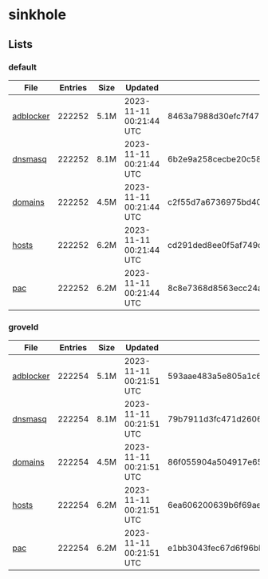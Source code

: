 # sinkhole

## Lists

### default

|File|Entries|Size|Updated|Hash|
|-|-|-|-|-|
|[adblocker](https://raw.githubusercontent.com/groveld/sinkhole/lists/default/adblocker.txt)|222252|5.1M|2023-11-11 00:21:44 UTC|8463a7988d30efc7f476aa3f6352513b4d6a921677d148c198e5dd09d85e1848|
|[dnsmasq](https://raw.githubusercontent.com/groveld/sinkhole/lists/default/dnsmasq.txt)|222252|8.1M|2023-11-11 00:21:44 UTC|6b2e9a258cecbe20c58e6645fb961b10237c21cb4acf7ab2523f9f3c91c5bea8|
|[domains](https://raw.githubusercontent.com/groveld/sinkhole/lists/default/domains.txt)|222252|4.5M|2023-11-11 00:21:44 UTC|c2f55d7a6736975bd404f7cc9168e5d992ef220ee6b562129f5429c10bdd49f8|
|[hosts](https://raw.githubusercontent.com/groveld/sinkhole/lists/default/hosts.txt)|222252|6.2M|2023-11-11 00:21:44 UTC|cd291ded8ee0f5af749d43167e69b7a96ca2af27066d5a83da56e0f9db00fc1c|
|[pac](https://raw.githubusercontent.com/groveld/sinkhole/lists/default/pac.txt)|222252|6.2M|2023-11-11 00:21:44 UTC|8c8e7368d8563ecc24a94a4eb9bcdd69bf6a357e6d4a0b3ab225e8e37cad4599|

### groveld

|File|Entries|Size|Updated|Hash|
|-|-|-|-|-|
|[adblocker](https://raw.githubusercontent.com/groveld/sinkhole/lists/groveld/adblocker.txt)|222254|5.1M|2023-11-11 00:21:51 UTC|593aae483a5e805a1c6434ca0dda1bd3301cf158394da1b622444b9b0fc8927e|
|[dnsmasq](https://raw.githubusercontent.com/groveld/sinkhole/lists/groveld/dnsmasq.txt)|222254|8.1M|2023-11-11 00:21:51 UTC|79b7911d3fc471d2606b770455d2525d4c90e77700906e1342f59881c2cb1f12|
|[domains](https://raw.githubusercontent.com/groveld/sinkhole/lists/groveld/domains.txt)|222254|4.5M|2023-11-11 00:21:51 UTC|86f055904a504917e65dfa18116f685dd2d48fad9d731b058c11f8803104d475|
|[hosts](https://raw.githubusercontent.com/groveld/sinkhole/lists/groveld/hosts.txt)|222254|6.2M|2023-11-11 00:21:51 UTC|6ea606200639b6f69aea0e1f86f6bf52c4b0844834f4a53c69dc02a31bcc1789|
|[pac](https://raw.githubusercontent.com/groveld/sinkhole/lists/groveld/pac.txt)|222254|6.2M|2023-11-11 00:21:51 UTC|e1bb3043fec67d6f96bb6a733d60c834413060110aacdb48d944cecef633a981|
